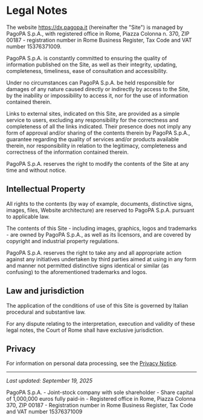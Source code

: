 # Legal Notes

The website https://dx.pagopa.it (hereinafter the "Site") is managed by PagoPA
S.p.A., with registered office in Rome, Piazza Colonna n. 370, ZIP 00187 -
registration number in Rome Business Register, Tax Code and VAT
number 15376371009.

PagoPA S.p.A. is constantly committed to ensuring the quality of information
published on the Site, as well as their integrity, updating, completeness,
timeliness, ease of consultation and accessibility.

Under no circumstances can PagoPA S.p.A. be held responsible for damages of any
nature caused directly or indirectly by access to the Site, by the inability or
impossibility to access it, nor for the use of information contained therein.

Links to external sites, indicated on this Site, are provided as a simple
service to users, excluding any responsibility for the correctness and
completeness of all the links indicated. Their presence does not imply any form
of approval and/or sharing of the contents therein by PagoPA S.p.A., guarantee
regarding the quality of services and/or products available therein, nor
responsibility in relation to the legitimacy, completeness and correctness of
the information contained therein.

PagoPA S.p.A. reserves the right to modify the contents of the Site at any time
and without notice.

## Intellectual Property

All rights to the contents (by way of example, documents, distinctive signs,
images, files, Website architecture) are reserved to PagoPA S.p.A. pursuant to
applicable law.

The contents of this Site - including images, graphics, logos and trademarks -
are owned by PagoPA S.p.A., as well as its licensors, and are covered by
copyright and industrial property regulations.

PagoPA S.p.A. reserves the right to take any and all appropriate action against
any initiatives undertaken by third parties aimed at using in any form and
manner not permitted distinctive signs identical or similar (as confusing) to
the aforementioned trademarks and logos.

## Law and jurisdiction

The application of the conditions of use of this Site is governed by Italian
procedural and substantive law.

For any dispute relating to the interpretation, execution and validity of these
legal notes, the Court of Rome shall have exclusive jurisdiction.

## Privacy

For information on personal data processing, see the
[Privacy Notice](/privacy-notice).

---

_Last updated: September 19, 2025_

PagoPA S.p.A. - Joint-stock company with sole shareholder - Share capital of
1,000,000 euros fully paid-in - Registered office in Rome, Piazza Colonna 370,
ZIP 00187 - Registration number in Rome Business Register, Tax Code and VAT
number 15376371009
